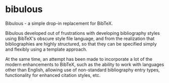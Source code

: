 bibulous
========

Bibulous - a simple drop-in replacement for BibTeX.

Bibulous developed out of frustrations with developing bibliography styles using BibTeX's obscure style file language, and from the realization that bibliographies are highly structured, so that they can be specified simply and flexibly using a template approach.

At the same time, an attempt has been made to incorporate a lot of the modern enhancements to BibTeX, such as the ability to work with languages other than English, allowing use of non-standard bibliography entry types, functionality for enhanced citation styles, etc.
